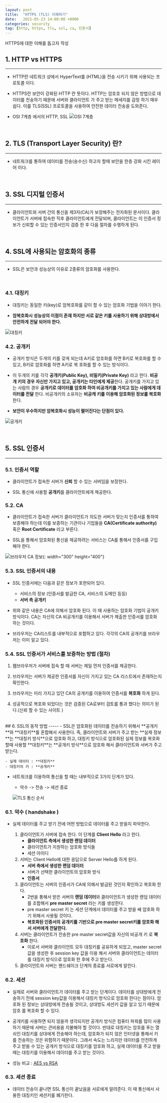 ```yaml
---
layout: post
title:  "HTTPS (TLS) 이해하기"
date:   2021-05-23 14:00:00 +0900
categories: security
tag: [http, https, tls, ssl, ca, 인증서] 
---
```


HTTPS에 대한 이해를 돕고자 작성

## 1. HTTP vs HTTPS 
-----
- HTTP란 네트워크 상에서 HyperText를 (HTML)을 전송 시키기 위해 사용되는 프로토콜 이다.  

- HTTPS란 보안이 강화된 HTTP 란 뜻이다. HTTP는 암호호 되지 않은 방법으로 데이터를 전송하기 때문에 서버와 클라이언트
가 주고 받는 메세지를 감청 하기 매우 쉽다. 이를 TLS(SSL) 프로토콜을 사용하여 안전한 데이터 전송을 도와준다. 

- OSI 7계층 에서의  HTTP, SSL
![OSI 7계층](/assets/img/osi_7layer.png)

<br>

## 2. TLS (Transport Layer Security) 란?
----- 
- 네트워크를 통하여 데이터를 전송(송수신) 하고자 할때 보안을 한층 강화 시킨 레이어 이다.

<br>

## 3. SSL 디지털 인증서
-----
- 클라이언트와 서버 간의 통신을 제3자(CA)가 보장해주는 전자화된 문서이다. 클라이언트가 서버에 접속한 직후 클라이언트에게 
전달되며, 클라이언트는 이 인증서 정보가 신뢰할 수 있는 인증서인지 검증 한 후 다음 절차를 수행하게 된다.

<br>

## 4. SSL에 사용되는 암호화의 종류 
-----
- SSL은 보안과 성능상의 이유로 2종류의 암호화를 사용한다.  
<br>

### 4.1. 대칭키 
- 대칭키는 동일한 키(key)로 암복호화를 같이 할 수 있는 암호화 기법을 이야기 한다. 

- **암복호화시 성능상의 이점이 존재 하지만 서로 같은 키를 사용하기 위해 상대방에서 안전하게 전달 되어야 한다.**

![대칭키](/assets/img/crypto_symmetric_key.jpg)

### 4.2. 공개키 
- 공개키 방식은 두개의 키를 갖게 되는데 A키로 암호화를 하면 B키로 복호화를 할 수 있고, B키로 암호화를 하면 A키로 복
호화를 할 수 있는 방식이다.

- 이 두개의 키를 각각 **공개키(Public Key), 비밀키(Private Key)** 라고 한다. **비공개 키의 경우 자신만 가지고 있고,
공개키는 타인에게 제공**한다. 공개키를 가지고 있는 사람의 경우 **공개키로 데이터를 암호화 하여 비공개키를 가지고 있는 사람에게
데이터를 전달** 한다. 비공개키의 소유자는 **비공캐 키를 이용해 암호화된 정보를 복호화** 한다. 

- **보안이 우수하지만 암복호화시 성능이 떨어진다는 단점이 있다.** 

![공개키](/assets/img/crypto_symmetric_key.jpg)

<br>

## 5. SSL 인증서
-----
### 5.1. 인증서 역할 
  - 클라이언트가 접속한 서버가 **신뢰** 할 수 있는 서버임을 보장한다.
  
  - SSL 통신에 사용할 **공개키**를 클라이언트에게 제공한다.
  
### 5.2. CA 
  - 클라이언트가 접속한 서버가 클라이언트가 의도한 서버가 맞는지 인증서를 통하여 보증해야 하는데 이를 보증하는 기관이나
  기업들을 **CA(Certificate authority)** 혹은 **Root Certificate** 라고 부른다.
  
  - SSL을 통해서 암호화된 통신을 제공하려는 서비스는 CA를 통해서 인증서를 구입 해야 한다. 
  
  ![브라우저 CA 정보](/assets/img/browser_ca_example.png){: width="300" height="400"}
  
### 5.3. SSL 인증서의 내용
  - SSL 인증서에는 다음과 같은 정보가 포한되어 있다.
    - 서비스의 정보 (인증서를 발급한 CA, 서비스의 도메인 등등)
    - **서버 측 공개키**
    
  - 위와 같은 내용은 CA에 의해서 암호화 된다. 이 때 사용하는 암호화 기법이 공개키 방식이다. CA는 자신의 CA 비공개키를
  이용해서 서버가 제출한 인증서를 암호화 하는 것이다.
  
  - 브라우저는 CA리스트를 내부적으로 포함하고 있다. 각각의 CA의 공개키를 브라우저는 이미 알고 있다.
    

### 5.4. SSL 인증서가 서비스를 보증하는 방법 (절차)

 1. 웹브라우저가 서버에 접속 할 때 서버는 제일 먼저 인증서를 제공한다. 
 
 2. 브라우저는 서버가 제공한 인증서를 자신이 가지고 있는 CA 리스트에서 존재하는지 확인한다.
 
 3. 브라우저는 미리 가지고 있던 CA의 공개키를 이용하여 인증서를 **복호화** 하게 된다.
 
 4. 성공적으로 복호화 되었다는 것은 검증된 CA로부터 검토를 통과 했다는 의미가 된다.(신뢰 할 수 있는 사이트 )

<br>
## 6. SSL의 동작 방법 
-----
- SSL은 암호화된 데이터를 전송하기 위해서 **공개키**와 **대칭키**를 혼합해서 사용한다.  
즉, 클라이언트와 서버가 주고 받는 **실제 정보**는 **대칭키 방식**으로 암호화 하고, 대칭키 방식으로 암호화된 실제 정보를 복호화 할때 사용할 **대칭키**는 **공개키 방식**으로 암호화 해서 
클라이언트와 서버가 주고 받는다. 

    - 실제 데이터 : **대칭키**
    - 대칭키의 키 : **공개키** 
- 네트워크를 이용하여 통신을 할 때는 내부적으로 3가지 단계가 있다.
    - 악수 -> 전송 -> 세션 종료 

  ![TLS 통신 순서](/assets/img/tls_cm_order.png)
  

### 6.1. 악수 ( handshake ) 
- 실제 데이터를 주고 받기 전에 어떤 방법으로 데이터를 주고 받을지 파악한다. 

    1. 클라이언트가 서버에 접속 한다. 이 단계를 **Client Hello** 라고 한다. 
        - **클라이언트 측에서 생성한 랜덤 데이터**
        - 클라이언트가 지원하는 암호화 방식들 
        - 세션 아이디 
    2. 서버는 Client Hello에 대한 응답으로 Server Hello를 하게 된다.
        - **서버 측에서 생성한 랜덤 데이터**
        - 서버가 선택한 클라이언트의 암호화 방식
        - **인증서** 
    3. 클라이언트는 서버의 인증서가 CA에 의해서 발급된 것인지 확인하고 복호화 한다. 
        - 2번을 통해서 받은 서버의 **랜덤 데이터**와 클라이언트가 생성한 랜덤 데이터를 조합해서 **pre master secret** 라는 키를 생성한다.
        - pre master secret 키 는 세션 단계에서 데이터를 주고 받을 쌔 암호화 하기 위해서 사용될 것이다. 
        - **복호화된 인증서의 공개키를 기반으로 pre master secret키를 암호화 해서 서버에게 전달한다.**
    4. 서버는 클라이언트가 전송한 pre master secret값을 자신의 비공개 키 로 **복호화** 한다. 
        - 이로서 서버와 클라이언트 모두 대칭키를 공유하게 되었고, master secret 값을 생성한 후 session key 값을 
        이용 해서 서버와 클라이언트는 데이터를 대칭키 방식으로 암호화 한 후에 주고 받는다. 
    5. 클라이언트와 서버는 핸드쉐이크 단계의 종료를 서로에게 알린다.

### 6.2. 세션 
- 실제로 서버와 클라이언트가 데이터를 주고 받는 단계이다. 데이터를 상대방에게 전송하기 전에 session key값을 이용해서
대칭키 방식으로 암호화 한다는 점이다. 암호화 된 정보는 상대방에게 전송될 것이고, 상대방도 세션키 값을 알고 있기 때문에 암호
를 복호화 할 수 있다.

- 공개키를 사용하면 되지 않을까 생각되지만 공개키 방식은 컴퓨터 파워를 많이 사용하기 때문에 서버는 큰비용을 지불해야 할 것이다.
반대로 대칭키는 암호를 푸는 열쇠인 대칭키를 상대에게 전송해야 하는데, 암호화가 되지 않은 인터넷을 통해서 키를 전송하는 것은 위험하기 때문이다.
그래서 속도는 느리지만 데이터를 안전하게 주고 받을 수 있는 공개키 방식으로 대칭키를 암호화 하고, 실제 데이터를 주고 받을 때는 대칭키를 
이용해서 데이터를 주고 받는 것이다.
- 성능 비교 : [AES vs RSA](https://github.com/okm1208/go-test-lab/blob/main/crypto/aes_rsa_benchmark_test.go)

### 6.3. 세션 종료
- 데이터 전송이 끝나면 SSL 통신이 끝났음을 서로에게 알려준다. 이 때 통신에서 사용한 대칭키인 세션키를 폐기한다.
